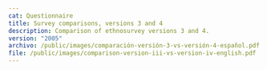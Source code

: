 ```yaml
---
cat: Questionnaire
title: Survey comparisons, versions 3 and 4
description: Comparison of ethnosurvey versions 3 and 4.
version: "2005"
archivo: /public/images/comparación-versión-3-vs-versión-4-español.pdf
file: /public/images/comparison-version-iii-vs-version-iv-english.pdf
---
```

